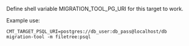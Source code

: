 Define shell variable MIGRATION_TOOL_PG_URI for this target to work.

Example use:

    CMT_TARGET_PSQL_URI=postgres://db_user:db_pass@localhost/db
    migration-tool -m filetree:psql